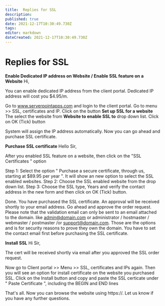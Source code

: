 ```yaml
---
title:  Replies for SSL 
description: 
published: true
date: 2021-12-17T10:30:49.730Z
tags: 
editor: markdown
dateCreated: 2021-12-17T10:30:49.730Z
---
```


#  Replies for SSL 

**Enable Dedicated IP address on Website / Enable SSL feature on a Website**
Hi,
 
You can enable dedicated IP address from the client portal. Dedicated IP address will cost you $4.95/m.
 
Go to www.serverpointapps.com and login to the client portal.
Go to menu >> SSL, certificates and IP.
Click on the button **Set up SSL for a website**
The select the website from **Website to enable SSL to** drop down list. Click on OK (Tick) button
 
System will assign the IP address automatically. Now you can go ahead and purchase SSL certificate.


**Purchase SSL certificate**
Hello Sir,
 
After you enabled SSL feature on a website, then  click on the "SSL Certificates " option
 
 
Step 1: Select the option " Purchase a secure certificate, through us, starting at $89.95 per year ". It will show an new option to select the SSL enabled websites.
Step 2: Choose the SSL enabled website from the drop down list.
Step 3: Choose the SSL type, Years and verify  the contact address in the new form and then click on OK (Tick) button.
 
Done. You have purchased the SSL certificate. An approval will be received shortly to your email address. Go ahead and approve the order request.
Please note that the validation email can only be sent to an email attached to the domain. like admin@domain.com or administrator / hostmaster / webmaster / postmaster /or support@domain.com. Those are the options and is for security reasons to prove they own the domain. You have to set the contact email first before purchasing the SSL certificate.


**Install SSL**
Hi Sir,
 
The cert will be received shortly via email after you approved the SSL order request. 
 
Now go to Client portal >> Menu >> SSL, certificates and IPs again. Then you will see an option for install certificate on the website you purchased SSL.
Click on the Install button and  copy and paste the SSL certicate under " Paste Certificate ", including the BEGIN and END lines
 
That's all. Now you can browse the website using https://.
Let us know if you have any further questions.